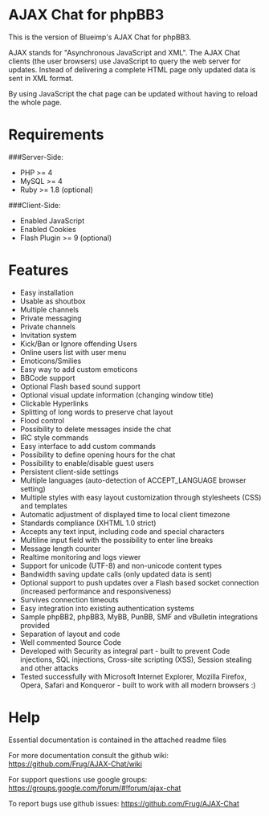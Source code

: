 AJAX Chat for phpBB3
=========

This is the version of Blueimp's AJAX Chat for phpBB3. 

AJAX stands for "Asynchronous JavaScript and XML".
The AJAX Chat clients (the user browsers) use JavaScript to query the web server for updates.
Instead of delivering a complete HTML page only updated data is sent in XML format. 

By using JavaScript the chat page can be updated without having to reload the whole page.

Requirements
============

###Server-Side:
- PHP >= 4
- MySQL >= 4
- Ruby >= 1.8 (optional)

###Client-Side:
- Enabled JavaScript
- Enabled Cookies
- Flash Plugin >= 9 (optional)


Features
========
- Easy installation
- Usable as shoutbox
- Multiple channels
- Private messaging
- Private channels
- Invitation system
- Kick/Ban or Ignore offending Users
- Online users list with user menu
- Emoticons/Smilies
- Easy way to add custom emoticons
- BBCode support
- Optional Flash based sound support
- Optional visual update information (changing window title)
- Clickable Hyperlinks
- Splitting of long words to preserve chat layout
- Flood control
- Possibility to delete messages inside the chat
- IRC style commands
- Easy interface to add custom commands
- Possibility to define opening hours for the chat
- Possibility to enable/disable guest users
- Persistent client-side settings
- Multiple languages (auto-detection of ACCEPT_LANGUAGE browser setting)
- Multiple styles with easy layout customization through stylesheets (CSS) and templates
- Automatic adjustment of displayed time to local client timezone
- Standards compliance (XHTML 1.0 strict)
- Accepts any text input, including code and special characters
- Multiline input field with the possibility to enter line breaks
- Message length counter
- Realtime monitoring and logs viewer
- Support for unicode (UTF-8) and non-unicode content types
- Bandwidth saving update calls (only updated data is sent)
- Optional support to push updates over a Flash based socket connection (increased performance and responsiveness)
- Survives connection timeouts
- Easy integration into existing authentication systems
- Sample phpBB2, phpBB3, MyBB, PunBB, SMF and vBulletin integrations provided
- Separation of layout and code
- Well commented Source Code
- Developed with Security as integral part - built to prevent Code injections, SQL injections, Cross-site scripting (XSS), Session stealing and other attacks
- Tested successfully with Microsoft Internet Explorer, Mozilla Firefox, Opera, Safari and Konqueror - built to work with all modern browsers :)



Help
====
Essential documentation is contained in the attached readme files

For more documentation consult the github wiki: https://github.com/Frug/AJAX-Chat/wiki

For support questions use google groups: https://groups.google.com/forum/#!forum/ajax-chat

To report bugs use github issues: https://github.com/Frug/AJAX-Chat